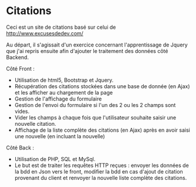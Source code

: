 # Citations

Ceci est un site de citations basé sur celui de http://www.excusesdedev.com/

Au départ, il s'agissait d'un exercice concernant l'apprentissage de Jquery que j'ai repris ensuite afin d'ajouter le traitement des données côté Backend.

Côté Front :
 - Utilisation de html5, Bootstrap et Jquery.
 - Récupération des citations stockées dans une base de donnée (en Ajax) et les afficher au chargement de la page
 - Gestion de l'affichage du formulaire
 - Gestion de l'envoi du formulaire si l'un des 2 ou les 2 champs sont vides.
 - Vider les champs à chaque fois que l'utilisateur souhaite saisir une nouvelle citation.
 - Affichage de la liste complète des citations (en Ajax) après en avoir saisi une nouvelle (en incluant la nouvelle)

Côté Back :
 - Utilisation de PHP, SQL et MySql.
 - Le but est de traiter les requêtes HTTP reçues : envoyer les données de la bdd en Json vers le front, modifier la bdd en cas d'ajout de citation provenant du client et renvoyer la nouvelle liste complète des citations.
